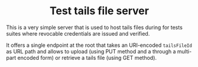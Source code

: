 <h1 align="center"><b>Test tails file server</b></h1>

This is a very simple server that is used to host tails files during for tests suites where revocable credentials are issued and verified.

It offers a single endpoint at the root that takes an URI-encoded `tailsFileId` as URL path and allows to upload (using PUT method and a through a multi-part encoded form) or retrieve a tails file (using GET method).
